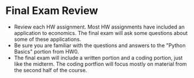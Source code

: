 Final Exam Review
=================

  - Review each HW assignment. Most HW assignments have included an application to economics. The final exam will ask some questions about some of these applications.
  - Be sure you are familiar with the questions and answers to the "Python Basics" portion from HW0.
  - The final exam will include a written portion and a coding portion, just like the midterm. The coding portfion will focus mostly on material from the second half of the course.